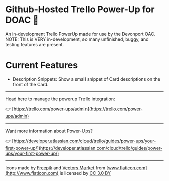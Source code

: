 # Github-Hosted Trello Power-Up for DOAC 🚀

An in-development Trello PowerUp made for use by the Devonport OAC.
NOTE: This is VERY in-development, so many unfinished, buggy, and testing features are present.

# Current Features
- Description Snippets: Show a small snippet of Card descriptions on the front of the Card.

---

Head here to manage the powerup Trello integration:

👉  [https://trello.com/power-ups/admin](https://trello.com/power-ups/admin)

---

Want more information about Power-Ups?

👉  [https://developer.atlassian.com/cloud/trello/guides/power-ups/your-first-power-up/](https://developer.atlassian.com/cloud/trello/guides/power-ups/your-first-power-up/)

---

Icons made by [Freepik](http://www.freepik.com) and [Vectors Market](http://www.flaticon.com/authors/vectors-market) from [www.flaticon.com](http://www.flaticon.com) is licensed by [CC 3.0 BY](http://creativecommons.org/licenses/by/3.0/)
